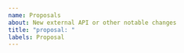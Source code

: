 ```yaml
---
name: Proposals
about: New external API or other notable changes
title: "proposal: "
labels: Proposal
---
```


